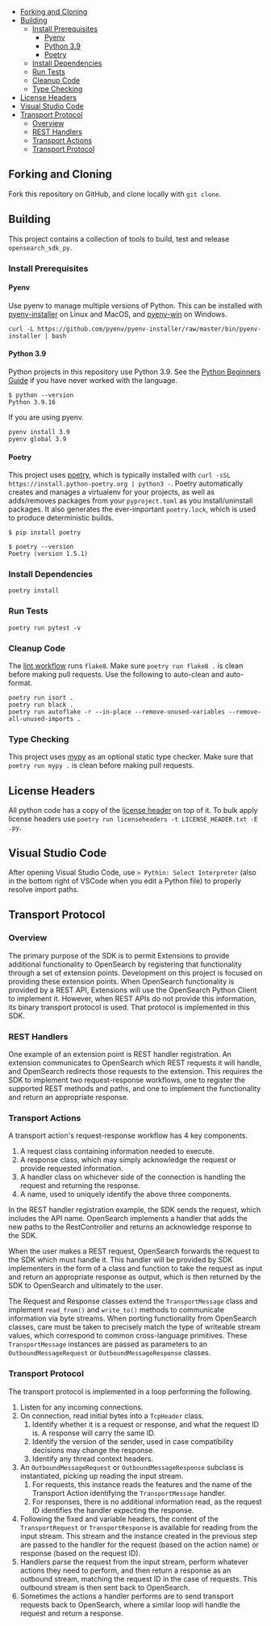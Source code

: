 - [Forking and Cloning](#forking-and-cloning)
- [Building](#building)
  - [Install Prerequisites](#install-prerequisites)
    - [Pyenv](#pyenv)
    - [Python 3.9](#python-39)
    - [Poetry](#poetry)
  - [Install Dependencies](#install-dependencies)
  - [Run Tests](#run-tests)
  - [Cleanup Code](#cleanup-code)
  - [Type Checking](#type-checking)
- [License Headers](#license-headers)
- [Visual Studio Code](#visual-studio-code)
- [Transport Protocol](#transport-protocol)
  - [Overview](#overview)
  - [REST Handlers](#rest-handlers)
  - [Transport Actions](#transport-actions)
  - [Transport Protocol](#transport-protocol-1)

## Forking and Cloning

Fork this repository on GitHub, and clone locally with `git clone`.

## Building

This project contains a collection of tools to build, test and release `opensearch_sdk_py`.

### Install Prerequisites

#### Pyenv

Use pyenv to manage multiple versions of Python. This can be installed with [pyenv-installer](https://github.com/pyenv/pyenv-installer) on Linux and MacOS, and [pyenv-win](https://github.com/pyenv-win/pyenv-win#installation) on Windows.

```
curl -L https://github.com/pyenv/pyenv-installer/raw/master/bin/pyenv-installer | bash
```

#### Python 3.9

Python projects in this repository use Python 3.9. See the [Python Beginners Guide](https://wiki.python.org/moin/BeginnersGuide) if you have never worked with the language.

```
$ python --version
Python 3.9.16
```

If you are using pyenv.

```
pyenv install 3.9
pyenv global 3.9
```

#### Poetry

This project uses [poetry](https://python-poetry.org/), which is typically installed with `curl -sSL https://install.python-poetry.org | python3 -`. Poetry automatically creates and manages a virtualenv for your projects, as well as adds/removes packages from your `pyproject.toml` as you install/uninstall packages. It also generates the ever-important `poetry.lock`, which is used to produce deterministic builds.

```
$ pip install poetry

$ poetry --version
Poetry (version 1.5.1)
```

### Install Dependencies

```
poetry install
```

### Run Tests

```
poetry run pytest -v
```

### Cleanup Code

The [lint workflow](.github/workflows/lint.ml) runs `flake8`. Make sure `poetry run flake8 .` is clean before making pull requests. Use the following to auto-clean and auto-format.

```
poetry run isort .
poetry run black .
poetry run autoflake -r --in-place --remove-unused-variables --remove-all-unused-imports .
```

### Type Checking

This project uses [mypy](https://github.com/python/mypy) as an optional static type checker. Make sure that `poetry run mypy .` is clean before making pull requests.

## License Headers

All python code has a copy of the [license header](LICENSE_HEADER.txt) on top of it. To bulk apply license headers use `poetry run licenseheaders -t LICENSE_HEADER.txt -E .py`.

## Visual Studio Code

After opening Visual Studio Code, use `> Pythin: Select Interpreter` (also in the bottom right of VSCode when you edit a Python file) to properly resolve import paths.

## Transport Protocol

### Overview

The primary purpose of the SDK is to permit Extensions to provide additional functionality to OpenSearch by registering that functionality through a set of extension points. Development on this project is focused on providing these extension points. When OpenSearch functionality is provided by a REST API, Extensions will use the OpenSearch Python Client to implement it. However, when REST APIs do not provide this information, its binary transport protocol is used. That protocol is implemented in this SDK.

### REST Handlers

One example of an extension point is REST handler registration. An extension communicates to OpenSearch which REST requests it will handle, and OpenSearch redirects those requests to the extension. This requires the SDK to implement two request-response workflows, one to register the supported REST methods and paths, and one to implement the functionality and return an appropriate response.

### Transport Actions

A transport action's request-response workflow has 4 key components.

1. A request class containing information needed to execute.
2. A response class, which may simply acknowledge the request or provide requested information.
3. A handler class on whichever side of the connection is handling the request and returning the response.
4. A name, used to uniquely identify the above three components.

In the REST handler registration example, the SDK sends the request, which includes the API name. OpenSearch implements a handler that adds the new paths to the RestController and returns an acknowledge response to the SDK.

When the user makes a REST request, OpenSearch forwards the request to the SDK which must handle it. This handler will be provided by SDK implementers in the form of a class and function to take the request as input and return an appropriate response as output, which is then returned by the SDK to OpenSearch and ultimately to the user.

The Request and Response classes extend the `TransportMessage` class and implement `read_from()` and `write_to()` methods to communicate information via byte streams. When porting functionality from OpenSearch classes, care must be taken to precisely match the type of writeable stream values, which correspond to common cross-language primitives. These `TransportMessage` instances are passed as parameters to an `OutboundMessageRequest` or `OutboundMessageResponse` classes.

### Transport Protocol

The transport protocol is implemented in a loop performing the following.

1. Listen for any incoming connections.
2. On connection, read initial bytes into a `TcpHeader` class.
   1. Identify whether it is a request or response, and what the request ID is. A response will carry the same ID.
   2. Identify the version of the sender, used in case compatibility decisions may change the response.
   4. Identify any thread context headers.
3. An `OutboundMessageRequest` or `OutboundMessageResponse` subclass is instantiated, picking up reading the input stream.
   1. For requests, this instance reads the features and the name of the Transport Action identifying the `TransportMessage` handler.
   2. For responses, there is no additional information read, as the request ID identifies the handler expecting the response.
4. Following the fixed and variable headers, the content of the `TransportRequest` or `TransportResponse` is available for reading from the input stream. This stream and the instance created in the previous step are passed to the handler for the request (based on the action name) or response (based on the request ID).
5. Handlers parse the request from the input stream, perform whatever actions they need to perform, and then return a response as an outbound stream, matching the request ID in the case of requests. This outbound stream is then sent back to OpenSearch.
6. Sometimes the actions a handler performs are to send transport requests back to OpenSearch, where a similar loop will handle the request and return a response.
